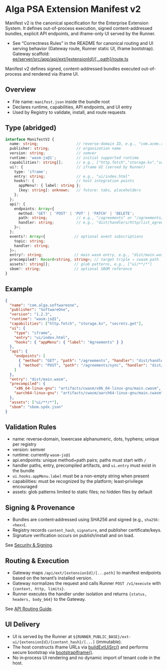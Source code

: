 # Alga PSA Extension Manifest v2

Manifest v2 is the canonical specification for the Enterprise Extension System. It defines out-of-process execution, signed content-addressed bundles, explicit API endpoints, and iframe-only UI served by the Runner.

- See “Correctness Rules” in the README for canonical routing and UI serving behavior (Gateway route, Runner static UI, iframe bootstrap). Gateway scaffold: [ee/server/src/app/api/ext/[extensionId]/[...path]/route.ts](ee/server/src/app/api/ext/%5BextensionId%5D/%5B...path%5D/route.ts)

Manifest v2 defines signed, content-addressed bundles executed out-of-process and rendered via iframe UI.

## Overview

- File name: `manifest.json` inside the bundle root
- Declares runtime, capabilities, API endpoints, and UI entry
- Used by Registry to validate, install, and route requests

## Type (abridged)

```ts
interface ManifestV2 {
  name: string;                 // reverse‑domain ID, e.g., "com.acme.reports"
  publisher: string;            // organization name
  version: string;              // semver
  runtime: 'wasm-js@1';         // initial supported runtime
  capabilities?: string[];      // e.g., ["http.fetch","storage.kv","secrets.get"]
  ui?: {                        // iframe UI (served by Runner)
    type: 'iframe';
    entry: string;              // e.g., "ui/index.html"
    hooks?: {                   // host integration points
      appMenu?: { label: string };
      [key: string]: unknown;   // future: tabs, placeholders
    };
  };
  api?: {
    endpoints: Array<{
      method: 'GET' | 'POST' | 'PUT' | 'PATCH' | 'DELETE';
      path: string;             // e.g., "/agreements" or "/agreements/:id"
      handler: string;          // e.g., "dist/handlers/http/list_agreements"
    }>;
  };
  events?: Array<{             // optional event subscriptions
    topic: string;
    handler: string;
  }>;
  entry?: string;              // main wasm entry, e.g., "dist/main.wasm"
  precompiled?: Record<string, string>; // target triple → cwasm path
  assets?: string[];           // glob patterns, e.g., ["ui/**/*"]
  sbom?: string;               // optional SBOM reference
}
```

## Example

```json
{
  "name": "com.alga.softwareone",
  "publisher": "SoftwareOne",
  "version": "1.2.3",
  "runtime": "wasm-js@1",
  "capabilities": ["http.fetch", "storage.kv", "secrets.get"],
  "ui": {
    "type": "iframe",
    "entry": "ui/index.html",
    "hooks": { "appMenu": { "label": "Agreements" } }
  },
  "api": {
    "endpoints": [
      { "method": "GET", "path": "/agreements", "handler": "dist/handlers/http/list_agreements" },
      { "method": "POST", "path": "/agreements/sync", "handler": "dist/handlers/http/sync" }
    ]
  },
  "entry": "dist/main.wasm",
  "precompiled": {
    "x86_64-linux-gnu": "artifacts/cwasm/x86_64-linux-gnu/main.cwasm",
    "aarch64-linux-gnu": "artifacts/cwasm/aarch64-linux-gnu/main.cwasm"
  },
  "assets": ["ui/**/*"],
  "sbom": "sbom.spdx.json"
}
```

## Validation Rules

- name: reverse‑domain, lowercase alphanumeric, dots, hyphens; unique per registry
- version: semver
- runtime: currently `wasm-js@1`
- api.endpoints: unique method+path pairs; paths must start with `/`
- handler paths, entry, precompiled artifacts, and `ui.entry` must exist in the bundle
- `ui.hooks.appMenu.label` must be a non-empty string when present
- capabilities: must be recognized by the platform; least‑privilege encouraged
- assets: glob patterns limited to static files; no hidden files by default

## Signing & Provenance

- Bundles are content‑addressed using SHA256 and signed (e.g., `sha256:<hex>`).
- Registry records `content_hash`, `signature`, and publisher certificate/keys.
- Signature verification occurs on publish/install and on load.

See [Security & Signing](security_signing.md).

## Routing & Execution

- Gateway maps `/api/ext/[extensionId]/[...path]` to manifest endpoints based on the tenant’s installed version.
- Gateway normalizes the request and calls Runner `POST /v1/execute` with `{context, http, limits}`.
- Runner executes the handler under isolation and returns `{status, headers, body_b64}` to the Gateway.

See [API Routing Guide](api-routing-guide.md).

## UI Delivery

- UI is served by the Runner at `${RUNNER_PUBLIC_BASE}/ext-ui/{extensionId}/{content_hash}/[...]` (immutable).
- The host constructs iframe URLs via [buildExtUiSrc()](ee/server/src/lib/extensions/ui/iframeBridge.ts:38) and performs secure bootstrap via [bootstrapIframe()](ee/server/src/lib/extensions/ui/iframeBridge.ts:45).
- No in‑process UI rendering and no dynamic import of tenant code in the host.
